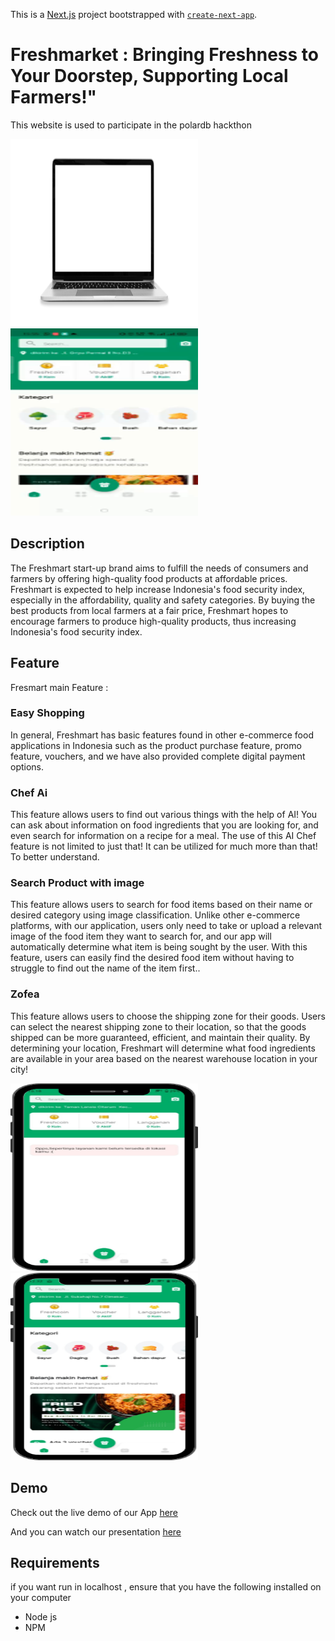 This is a [Next.js](https://nextjs.org/) project bootstrapped with [`create-next-app`](https://github.com/vercel/next.js/tree/canary/packages/create-next-app).

# Freshmarket :  Bringing Freshness to Your Doorstep, Supporting Local Farmers!"

This website is used to participate in the polardb hackthon

<img src="./showcase/web.png"  width="300" height="300"/>
<img src="./showcase/mobile.png"  width="300" height="300"/>

## Description 


The Freshmart start-up brand aims to fulfill the needs of consumers and farmers by offering high-quality food products at affordable prices. Freshmart is expected to help increase Indonesia's food security index, especially in the affordability, quality and safety categories. By buying the best products from local farmers at a fair price, Freshmart hopes to encourage farmers to produce high-quality products, thus increasing Indonesia's food security index.

## Feature
Fresmart main Feature :

### Easy Shopping
In general, Freshmart has basic features found in other e-commerce food applications in Indonesia such as the product purchase feature, promo feature, vouchers, and we have also provided complete digital payment options.


### Chef Ai
This feature allows users to find out various things with the help of AI! You can ask about information on food ingredients that you are looking for, and even search for information on a recipe for a meal. The use of this AI Chef feature is not limited to just that! It can be utilized for much more than that! To better understand.



### Search Product with image

This feature allows users to search for food items based on their name or desired category using image classification. Unlike other e-commerce platforms, with our application, users only need to take or upload a relevant image of the food item they want to search for, and our app will automatically determine what item is being sought by the user. With this feature, users can easily find the desired food item without having to struggle to find out the name of the item first..


### Zofea

This feature allows users to choose the shipping zone for their goods. Users can select the nearest shipping zone to their location, so that the goods shipped can be more guaranteed, efficient, and maintain their quality. By determining your location, Freshmart will determine what food ingredients are available in your area based on the nearest warehouse location in your city!

<img src="./showcase/zofea1.png" width="300" height="300"/>
<img src="./showcase/zofea2.png" width="300" height="300"/>










## Demo
Check out the live demo of our App <a href="https://freshmartid.shop/"> here</a>

And you can watch our presentation <a href="https://www.youtube.com/watch?v=D4Ud1F5tReQ">here</a>





## Requirements
if you want run in localhost , ensure that you have the following installed on your computer

- Node js
- NPM


